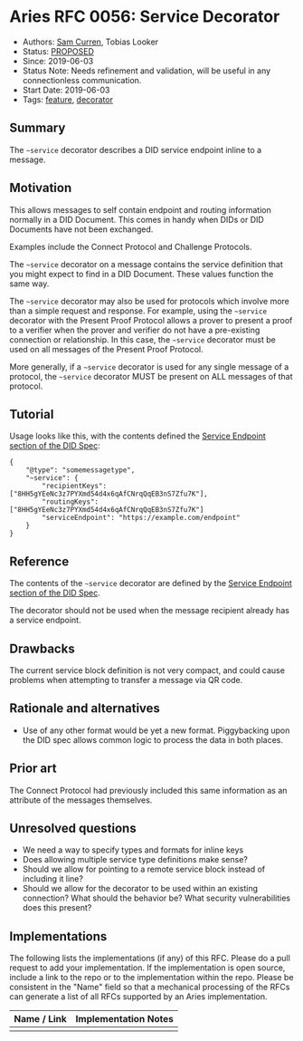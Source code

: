 # Aries RFC 0056: Service Decorator

- Authors: [Sam Curren](sam@sovrin.org), Tobias Looker
- Status: [PROPOSED](/README.md#proposed)
- Since: 2019-06-03
- Status Note: Needs refinement and validation, will be useful in any connectionless communication.
- Start Date: 2019-06-03
- Tags: [feature](/tags.md#feature), [decorator](/tags.md#decorator)

## Summary

The `~service` decorator describes a DID service endpoint inline to a message.

## Motivation

This allows messages to self contain endpoint and routing information normally in a DID Document. This comes in handy when DIDs or DID Documents have not been exchanged.

Examples include the Connect Protocol and Challenge Protocols.

The `~service` decorator on a message contains the service definition that you might expect to find in a DID Document. These values function the same way.

The `~service` decorator may also be used for protocols which involve more than a simple request and response.  For example, using the `~service` decorator with the
Present Proof Protocol allows a prover to present a proof to a verifier when the prover and verifier do not have a pre-existing connection or relationship.
In this case, the `~service` decorator must be used on all messages of the Present Proof Protocol.

More generally, if a `~service` decorator is used for any single message of a protocol, the `~service` decorator MUST be present on ALL messages of that protocol.

## Tutorial

Usage looks like this, with the contents defined the [Service Endpoint section of the DID Spec](https://w3c-ccg.github.io/did-spec/#service-endpoints):

```json=
{
    "@type": "somemessagetype",
    "~service": {
        "recipientKeys": ["8HH5gYEeNc3z7PYXmd54d4x6qAfCNrqQqEB3nS7Zfu7K"],
        "routingKeys": ["8HH5gYEeNc3z7PYXmd54d4x6qAfCNrqQqEB3nS7Zfu7K"]
        "serviceEndpoint": "https://example.com/endpoint"
    }
}
```



## Reference

The contents of the `~service` decorator are defined by the  [Service Endpoint section of the DID Spec](https://w3c-ccg.github.io/did-spec/#service-endpoints).

The decorator should not be used when the message recipient already has a service endpoint.

## Drawbacks

The current service block definition is not very compact, and could cause problems when attempting to transfer a message via QR code.

## Rationale and alternatives

- Use of any other format would be yet a new format. Piggybacking upon the DID spec allows common logic to process the data in both places.

## Prior art

The Connect Protocol had previously included this same information as an attribute of the messages themselves.

## Unresolved questions

- We need a way to specify types and formats for inline keys
- Does allowing multiple service type definitions make sense?
- Should we allow for pointing to a remote service block instead of including it line?
- Should we allow for the decorator to be used within an existing connection? What should the behavior be? What security vulnerabilities does this present?

## Implementations

The following lists the implementations (if any) of this RFC. Please do a pull request to add your implementation. If the implementation is open source, include a link to the repo or to the implementation within the repo. Please be consistent in the "Name" field so that a mechanical processing of the RFCs can generate a list of all RFCs supported by an Aries implementation.

Name / Link | Implementation Notes
--- | ---
 |  |
